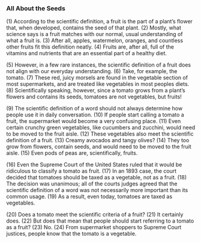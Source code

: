 ### All About the Seeds

(1) According to the scientific definition, a fruit is the part of a plant’s flower that, when developed, contains the seed of that plant. (2) Mostly, what science says is a fruit matches with our normal, usual understanding of what a fruit is. (3) After all, apples, watermelon, oranges, and countless other fruits fit this definition neatly. (4) Fruits are, after all, full of the vitamins and nutrients that are an essential part of a healthy diet.

(5) However, in a few rare instances, the scientific definition of a fruit does not align with our everyday understanding. (6) Take, for example, the tomato. (7) These red, juicy morsels are found in the vegetable section of most supermarkets, and are treated like vegetables in most peoples diets. (8) Scientifically speaking, however, since a tomato grows from a plant’s flowers and contains its seeds, tomatoes are not vegetables, but fruits!

(9) The scientific definition of a word should not always determine how people use it in daily conversation. (10) If people start calling a tomato a fruit, the supermarket would become a very confusing place. (11) Even certain crunchy green vegetables, like cucumbers and zucchini, would need to be moved to the fruit aisle. (12) These vegetables also meet the scientific definition of a fruit. (13) Creamy avocados and tangy olives? (14) They too grow from flowers, contain seeds, and would need to be moved to the fruit aisle. (15) Even pods of peas are, scientifically, fruits.

(16) Even the Supreme Court of the United States ruled that it would be ridiculous to classify a tomato as fruit. (17) In an 1893 case, the court decided that tomatoes should be taxed as a vegetable, not as a fruit. (18) The decision was unanimous; all of the courts judges agreed that the scientific definition of a word was not necessarily more important than its common usage. (19) As a result, even today, tomatoes are taxed as vegetables.

(20) Does a tomato meet the scientific criteria of a fruit? (21) It certainly does. (22) But does that mean that people should start referring to a tomato as a fruit? (23) No. (24) From supermarket shoppers to Supreme Court justices, people know that the tomato is a vegetable.